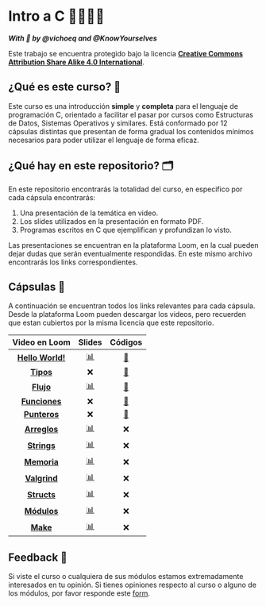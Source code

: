 # Intro a C 👩‍💻👨‍💻

*__With 💜 by @vichoeq and @KnowYourselves__*

Este trabajo se encuentra protegido bajo la licencia [**Creative Commons Attribution Share Alike 4.0 International**](https://github.com/DCCentral-de-Apuntes/intro-C/blob/master/LICENSE.txt). 

## ¿Qué es este curso? 🤔

Este curso es una introducción **simple** y **completa** para el lenguaje de programación C, orientado a facilitar el pasar por cursos como Estructuras de Datos, Sistemas Operativos y similares. Está conformado por 12 cápsulas distintas que presentan de forma gradual los contenidos mínimos necesarios para poder utilizar el lenguaje de forma eficaz.

## ¿Qué hay en este repositorio? 🗂

En este repositorio encontrarás la totalidad del curso, en especifico por cada cápsula encontrarás:
1. Una presentación de la temática en video.
2. Los slides utilizados en la presentación en formato PDF.
3. Programas escritos en C que ejemplifican y profundizan lo visto.

Las presentaciones se encuentran en la plataforma Loom, en la cual pueden dejar dudas que serán eventualmente respondidas. En este mismo archivo encontrarás los links correspondientes.

## Cápsulas 💊

A continuación se encuentran todos los links relevantes para cada cápsula. Desde la plataforma Loom pueden descargar los videos, pero recuerden que estan cubiertos por la misma licencia que este repositorio.
 
| Video en Loom | Slides | Códigos |
| :---: | :---: | :---: |
[**Hello World!**](https://www.loom.com/share/4ca946390da647fdb8ba7fb89e6a5ca1) | [📊](https://github.com/DCCentral-de-Apuntes/intro-C/blob/master/Capsulas/00%20-%20Hello%20World!/00%20-%20Hello%20World.pdf) | [📄](https://github.com/DCCentral-de-Apuntes/intro-C/tree/master/Capsulas/00%20-%20Hello%20World!/codigos)
[**Tipos**](https://www.loom.com/share/a3f3dfa095b84b59bf542055d7c9e8fd) | ❌ |  [📄](https://github.com/DCCentral-de-Apuntes/intro-C/tree/master/Capsulas/01%20-%20Tipos/codigos)
 [**Flujo**](https://www.loom.com/share/103192e770524abc8b6b83446949f167) | [📊](https://github.com/DCCentral-de-Apuntes/intro-C/blob/master/Capsulas/02%20-%20Flujo/02%20-%20Flujo.pdf) |  [📄](https://github.com/DCCentral-de-Apuntes/intro-C/tree/master/Capsulas/02%20-%20Flujo/codigos)
 [**Funciones**](https://www.loom.com/share/d6b049ddb12a4e9ca2ad99da017c28bf) | ❌ |  [📄](https://github.com/DCCentral-de-Apuntes/intro-C/tree/master/Capsulas/03%20-%20Funciones/codigos)
 [**Punteros**](https://www.loom.com/share/f36a15b22a5b490cb51121af9431fe3d) | ❌ |  [📄](https://github.com/DCCentral-de-Apuntes/intro-C/tree/master/Capsulas/04%20-%20Punteros/codigos)
 [**Arreglos**](https://www.loom.com/share/08134a0ba3164f9cabbdd3f8f3e837b6) | [📊](https://github.com/DCCentral-de-Apuntes/intro-C/blob/master/Capsulas/05%20-%20Arreglos/05%20-%20Arreglos.pdf) | ❌
 [**Strings**](https://www.loom.com/share/9ae5919ef6d4442db4aa917cf07ae7b3) | [📊](https://github.com/DCCentral-de-Apuntes/intro-C/blob/master/Capsulas/06%20-%20Strings/06%20-%20Strings.pdf) | ❌
[**Memoria**](https://www.loom.com/share/936b6177d19847a6af0b1e18899a6c0a) | [📊](https://github.com/DCCentral-de-Apuntes/intro-C/blob/master/Capsulas/07%20-%20Memoria/07%20-%20Memoria.pdf) | ❌
 [**Valgrind**](https://www.loom.com/share/a5dcebe7f44a4c5da8d9e10ad7e6dc6e) | [📊](https://github.com/DCCentral-de-Apuntes/intro-C/blob/master/Capsulas/08%20-%20Valgrind/08%20-%20Valgrind.pdf) | ❌
 [**Structs**](https://www.loom.com/share/600819d5a75042a99b3003c7edf92bb9) | [📊](https://github.com/DCCentral-de-Apuntes/intro-C/blob/master/Capsulas/09%20-%20Structs/09%20-%20Structs.pdf) | ❌
 [**Módulos**](https://www.loom.com/share/a07f3c11f0a942258d6a526dadd6cbaa) | [📊](https://github.com/DCCentral-de-Apuntes/intro-C/blob/master/Capsulas/10%20-%20Modulos/10%20-%20Modulos.pdf) | ❌
 [**Make**](https://www.loom.com/share/ea4e8acb990942f49c4958426614cb91) | [📊](https://github.com/DCCentral-de-Apuntes/intro-C/tree/master/Capsulas/11%20-%20Make/11%20-%20Make.pdf) | ❌

## Feedback 🧐

Si viste el curso o cualquiera de sus módulos estamos extremadamente interesados en tu opinión. Si tienes opiniones respecto al curso o alguno de los módulos, por favor responde este [form](https://forms.gle/vsLycZX8zDrW1LMm9).
